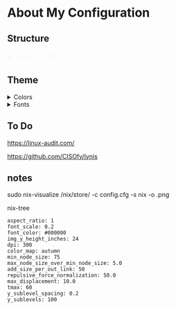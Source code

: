 # About My Configuration

  ## Structure
  <details>
    <summary style="font-size:150%; color:#f7f9fb;"> File System </summary>
      <p style="word-spacing:5px;color:#e7eaeb;margin:0;line-height:17px;"> ├─ device                 </p>
      <p style="word-spacing:5px;color:#e7eaeb;margin:0;line-height:17px;"> ├┬ modules                </p>
      <p style="word-spacing:5px;color:#e7eaeb;margin:0;line-height:17px;"> │├─ flake                 </p>
      <p style="word-spacing:5px;color:#e7eaeb;margin:0;line-height:17px;"> │├─ home                  </p>
      <p style="word-spacing:5px;color:#e7eaeb;margin:0;line-height:17px;"> │├─ inner                 </p>
      <p style="word-spacing:5px;color:#e7eaeb;margin:0;line-height:17px;"> │└─ outer                 </p>
      <p style="word-spacing:5px;color:#e7eaeb;margin:0;line-height:17px;"> ├─ configuration.nix      </p>
      <p style="word-spacing:5px;color:#e7eaeb;margin:0;line-height:17px;"> └─ flake.nix              </p>
  </details>

  ## Theme
  <details>
    <summary> Colors </summary>
      <p>
      ├┬ Colors                         <br>
      │└┬ Neutral                       <br>
      │ ├─ #cc241d             <br>
      │ ├─ #60d11a             <br>
      │ ├─ #4585cc             <br>
      │ ├─ #d79921             <br>
      │ └─ #d65d0e             <br>
      └┬ Main                           <br>
       ├┬ Dark                   <br>
       │├─ #1d2021 # Hard      <br>
       │├─ #282828 *           <br>
       │├─ #2d3031 # Soft      <br>
       │├─ #333536             <br>
       │├─ #454748             <br>
       │├─ #636566             <br>
       │└─ #777a7b             <br>
       ├┬ Gray                   <br>
       │└─ #8e9192             <br>
       └┬ Light                  <br>
        ├─ #a2a5a7             <br>
        ├─ #babcbd             <br>
        ├─ #d1d3d4             <br>
        ├─ #e7eaeb             <br>
        ├─ #eff1f2 # Soft      <br>
        ├─ #f0f0f0 *           <br>
        └─ #f7f9fb # Hard      <br>
      </p>
  </details>

  <details>
    <summary> Fonts </summary>
      <p>
      ├┬ Sans-Serif              <br>
      │└─ Aerial                 <br>
      ├┬ Serif                   <br>
      │└─ Tymes                  <br>
      ├┬ Mono                    <br>
      │└─ 0xproto Nerd Font      <br>
      └┬ Emojis                  <br>
       └─ Twimoji         <br>
      </p>
  </details>

  ## To Do 

  https://linux-audit.com/

  https://github.com/CISOfy/lynis

  ## notes

  sudo nix-visualize /nix/store/<package> -c config.cfg -s nix -o <name>.png

  nix-tree

  ```
  aspect_ratio: 1
  font_scale: 0.2
  font_color: #000000
  img_y_height_inches: 24
  dpi: 300
  color_map: autumn
  min_node_size: 75
  max_node_size_over_min_node_size: 5.0
  add_size_per_out_link: 50
  repulsive_force_normalization: 50.0
  max_displacement: 10.0
  tmax: 60
  y_sublevel_spacing: 0.2
  y_sublevels: 100
  ```